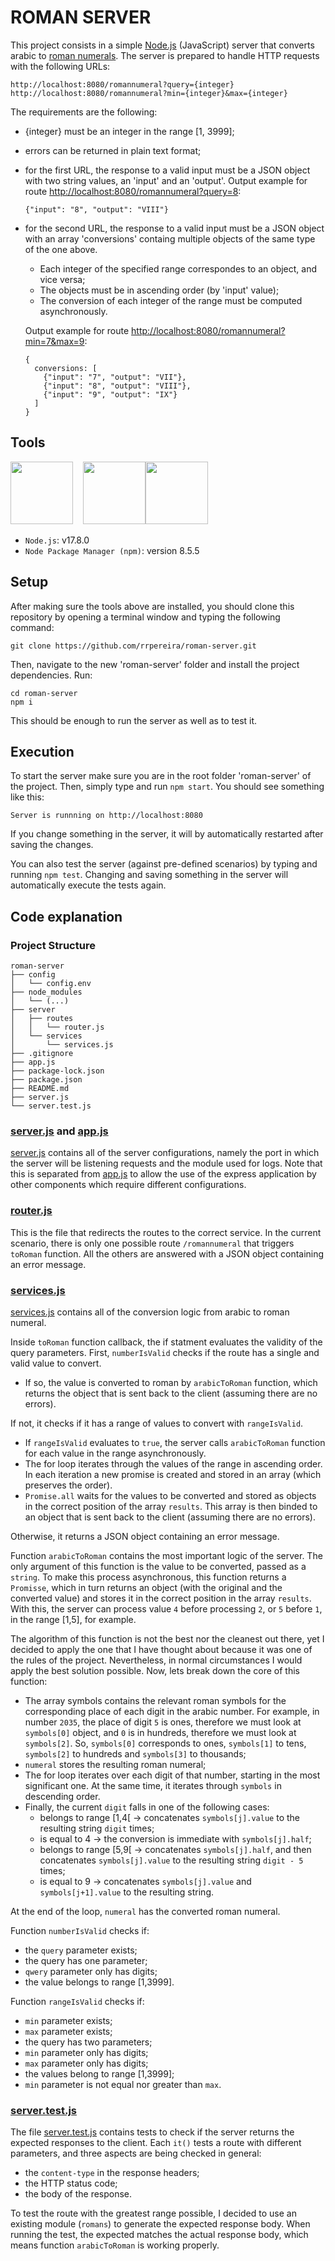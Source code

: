 # ROMAN SERVER

This project consists in a simple [Node.js](https://nodejs.org/) (JavaScript) server that converts arabic to [roman numerals](https://en.wikipedia.org/wiki/Roman_numerals). The server is prepared to handle HTTP requests with the following URLs:

```
http://localhost:8080/romannumeral?query={integer}
http://localhost:8080/romannumeral?min={integer}&max={integer}
```

The requirements are the following:

- {integer} must be an integer in the range [1, 3999];
- errors can be returned in plain text format;
- for the first URL, the response to a valid input must be a JSON object with two string values, an 'input' and an 'output'. Output example for route [http://localhost:8080/romannumeral?query=8](http://localhost:8080/romannumeral?query=8):

  ```
  {"input": "8", "output": "VIII"}
  ```

- for the second URL, the response to a valid input must be a JSON object with an array 'conversions' containg multiple objects of the same type of the one above.

  - Each integer of the specified range correspondes to an object, and vice versa;
  - The objects must be in ascending order (by 'input' value);
  - The conversion of each integer of the range must be computed asynchronously.

  Output example for route [http://localhost:8080/romannumeral?min=7&max=9](http://localhost:8080/romannumeral?min=7&max=9):

  ```
  {
    conversions: [
      {"input": "7", "output": "VII"},
      {"input": "8", "output": "VIII"},
      {"input": "9", "output": "IX"}
    ]
  }
  ```

## Tools

<img src="https://upload.wikimedia.org/wikipedia/commons/thumb/9/99/Unofficial_JavaScript_logo_2.svg/260px-Unofficial_JavaScript_logo_2.svg.png" width="100" height="100">&nbsp;&nbsp;&nbsp;&nbsp;[<img src="https://avatars.githubusercontent.com/u/9950313?s=200&v=4" width="100" height="100">](https://nodejs.org/)<img src="https://user-images.githubusercontent.com/36520545/160258654-67dafbd2-8c15-4dc7-8530-a174c773a623.gif" width="100" height="100">&nbsp;&nbsp;&nbsp;&nbsp;

- `Node.js`: v17.8.0
- `Node Package Manager (npm)`: version 8.5.5

## Setup

After making sure the tools above are installed, you should clone this repository by opening a terminal window and typing the following command:

```
git clone https://github.com/rrpereira/roman-server.git
```

Then, navigate to the new 'roman-server' folder and install the project dependencies. Run:

```
cd roman-server
npm i
```

This should be enough to run the server as well as to test it.

## Execution

To start the server make sure you are in the root folder 'roman-server' of the project. Then, simply type and run `npm start`. You should see something like this:

```
Server is runnning on http://localhost:8080
```

If you change something in the server, it will by automatically restarted after saving the changes.

You can also test the server (against pre-defined scenarios) by typing and running `npm test`. Changing and saving something in the server will automatically execute the tests again.

## Code explanation

### Project Structure

```
roman-server
├── config
│   └── config.env
├── node_modules
│   └── (...)
├── server
│   ├── routes
│   │   └── router.js
│   └── services
│       └── services.js
├── .gitignore
├── app.js
├── package-lock.json
├── package.json
├── README.md
├── server.js
└── server.test.js
```

### [server.js](server.js) and [app.js](app.js)

[server.js](server.js) contains all of the server configurations, namely the port in which the server will be listening requests and the module used for logs. Note that this is separated from [app.js](app.js) to allow the use of the express application by other components which require different configurations.

### [router.js](/server/routes/router.js)

This is the file that redirects the routes to the correct service. In the current scenario, there is only one possible route `/romannumeral` that triggers `toRoman` function. All the others are answered with a JSON object containing an error message.

### [services.js](/server/services/services.js)

[services.js](/server/services/services.js) contains all of the conversion logic from arabic to roman numeral.

Inside `toRoman` function callback, the if statment evaluates the validity of the query parameters. First, `numberIsValid` checks if the route has a single and valid value to convert.

- If so, the value is converted to roman by `arabicToRoman` function, which returns the object that is sent back to the client (assuming there are no errors).

If not, it checks if it has a range of values to convert with `rangeIsValid`.

- If `rangeIsValid` evaluates to `true`, the server calls `arabicToRoman` function for each value in the range asynchronously.
- The for loop iterates through the values of the range in ascending order. In each iteration a new promise is created and stored in an array (which preserves the order).
- `Promise.all` waits for the values to be converted and stored as objects in the correct position of the array `results`. This array is then binded to an object that is sent back to the client (assuming there are no errors).

Otherwise, it returns a JSON object containing an error message.

Function `arabicToRoman` contains the most important logic of the server. The only argument of this function is the value to be converted, passed as a `string`. To make this process asynchronous, this function returns a `Promisse`, which in turn returns an object (with the original and the converted value) and stores it in the correct position in the array `results`. With this, the server can process value `4` before processing `2`, or `5` before `1`, in the range [1,5], for example.

The algorithm of this function is not the best nor the cleanest out there, yet I decided to apply the one that I have thought about because it was one of the rules of the project. Nevertheless, in normal circumstances I would apply the best solution possible. Now, lets break down the core of this function:

- The array symbols contains the relevant roman symbols for the corresponding place of each digit in the arabic number. For example, in number `2035`, the place of digit `5` is ones, therefore we must look at `symbols[0]` object, and `0` is in hundreds, therefore we must look at `symbols[2]`. So, `symbols[0]` corresponds to ones, `symbols[1]` to tens, `symbols[2]` to hundreds and `symbols[3]` to thousands;
- `numeral` stores the resulting roman numeral;
- The for loop iterates over each digit of that number, starting in the most significant one. At the same time, it iterates through `symbols` in descending order.
- Finally, the current `digit` falls in one of the following cases:
  - belongs to range [1,4[ -> concatenates `symbols[j].value` to the resulting string `digit` times;
  - is equal to 4 -> the conversion is immediate with `symbols[j].half`;
  - belongs to range [5,9[ -> concatenates `symbols[j].half`, and then concatenates `symbols[j].value` to the resulting string `digit - 5` times;
  - is equal to 9 -> concatenates `symbols[j].value` and `symbols[j+1].value` to the resulting string.

At the end of the loop, `numeral` has the converted roman numeral.

Function `numberIsValid` checks if:

- the `query` parameter exists;
- the query has one parameter;
- `qwery` parameter only has digits;
- the value belongs to range [1,3999].

Function `rangeIsValid` checks if:

- `min` parameter exists;
- `max` parameter exists;
- the query has two parameters;
- `min` parameter only has digits;
- `max` parameter only has digits;
- the values belong to range [1,3999];
- `min` parameter is not equal nor greater than `max`.

### [server.test.js](/server.test.js)

The file [server.test.js](/server.test.js) contains tests to check if the server returns the expected responses to the client. Each `it()` tests a route with different parameters, and three aspects are being checked in general:

- the `content-type` in the response headers;
- the HTTP status code;
- the body of the response.

To test the route with the greatest range possible, I decided to use an existing module (`romans`) to generate the expected response body. When running the test, the expected matches the actual response body, which means function `arabicToRoman` is working properly.

<!--How to use multiple threads to execute JavaScript in parallel:
https://nodejs.org/api/worker_threads.html

How does Node.js processes requests (hint: it doesn't use parallelism)?
https://stackoverflow.com/questions/34855352/how-in-general-does-node-js-handle-10-000-concurrent-requests

Promisse.all() doesn't use parallel processing!
https://dev.to/gbourne/the-power-of-javascript-promise-all-12ag

How does Node.js handles multiple requests?
https://stackoverflow.com/questions/34855352/how-in-general-does-node-js-handle-10-000-concurrent-requests-->
